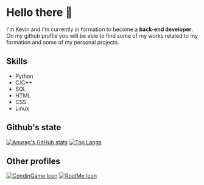 # Hello there 👋
I'm Kévin and i'm currently in formation to become a **back-end developer**.
On my github profile you will be able to find some of my works related to my formation and some of my personal projects.

## Skills
- Python
- C/C++
- SQL
- HTML
- CSS
- Linux

## Github's state
[![Anurag's GitHub stats](https://github-readme-stats.vercel.app/api?username=Kero3333)](https://github.com/Kero3333/github-readme-stats)
[![Top Langs](https://github-readme-stats.vercel.app/api/top-langs/?username=Kero3333)](https://github.com/anuraghazra/github-readme-stats)

## Other profiles

[![CondinGame Icon](https://static-aznet.codingame.com/assets/favicon_32_32.61e066ad.ico)](https://www.codingame.com/profile/7927689e093447a7ff10aaa03d367faa2400934)
[![RootMe Icon](https://www.root-me.org/squelettes/img/rblackGrand32.png)](https://www.root-me.org/Saiko-87875?inc=info&lang=fr)
